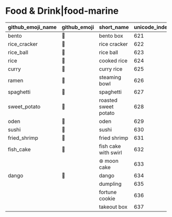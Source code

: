 # Food & Drink|food-marine

|github_emoji_name|github_emoji|short_name|unicode_index|
|---|---|---|---|
|bento|:bento:|bento box|621|
|rice_cracker|:rice_cracker:|rice cracker|622|
|rice_ball|:rice_ball:|rice ball|623|
|rice|:rice:|cooked rice|624|
|curry|:curry:|curry rice|625|
|ramen|:ramen:|steaming bowl|626|
|spaghetti|:spaghetti:|spaghetti|627|
|sweet_potato|:sweet_potato:|roasted sweet potato|628|
|oden|:oden:|oden|629|
|sushi|:sushi:|sushi|630|
|fried_shrimp|:fried_shrimp:|fried shrimp|631|
|fish_cake|:fish_cake:|fish cake with swirl|632|
|||⊛ moon cake|633|
|dango|:dango:|dango|634|
|||dumpling|635|
|||fortune cookie|636|
|||takeout box|637|

